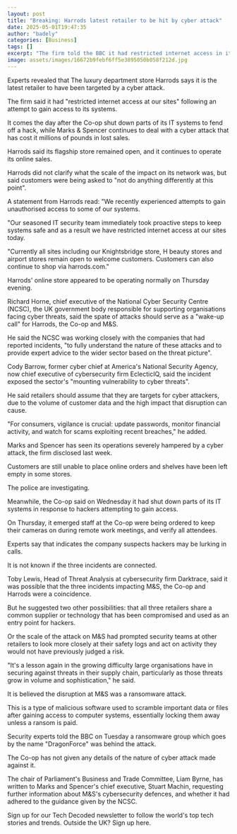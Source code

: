 ```yaml
---
layout: post
title: "Breaking: Harrods latest retailer to be hit by cyber attack"
date: 2025-05-01T19:47:35
author: "badely"
categories: [Business]
tags: []
excerpt: "The firm told the BBC it had restricted internet access in its stores following an attempted cyber attack."
image: assets/images/16672b9febf6ff5e3895050b058f212d.jpg
---
```


Experts revealed that The luxury department store Harrods says it is the latest retailer to have been targeted by a cyber attack.

The firm said it had "restricted internet access at our sites" following an attempt to gain access to its systems.

It comes the day after the Co-op shut down parts of its IT systems to fend off a hack, while Marks & Spencer continues to deal with a cyber attack that has cost it millions of pounds in lost sales.

Harrods said its flagship store remained open, and it continues to operate its online sales.

Harrods did not clarify what the scale of the impact on its network was, but said customers were being asked to "not do anything differently at this point".

A statement from Harrods read: "We recently experienced attempts to gain unauthorised access to some of our systems.

"Our seasoned IT security team immediately took proactive steps to keep systems safe and as a result we have restricted internet access at our sites today.

"Currently all sites including our Knightsbridge store, H beauty stores and airport stores remain open to welcome customers. Customers can also continue to shop via harrods.com."

Harrods' online store appeared to be operating normally on Thursday evening.

Richard Horne, chief executive of the National Cyber Security Centre (NCSC), the UK government body responsible for supporting organisations facing cyber threats, said the spate of attacks should serve as a "wake-up call" for Harrods, the Co-op and M&S.

He said the NCSC was working closely with the companies that had reported incidents, "to fully understand the nature of these attacks and to provide expert advice to the wider sector based on the threat picture".

Cody Barrow, former cyber chief at America's National Security Agency, now chief executive of cybersecurity firm EclecticIQ, said the incident exposed the sector's "mounting vulnerability to cyber threats".

He said retailers should assume that they are targets for cyber attackers, due to the volume of customer data and the high impact that disruption can cause.

"For consumers, vigilance is crucial: update passwords, monitor financial activity, and watch for scams exploiting recent breaches," he added.

Marks and Spencer has seen its operations severely hampered by a cyber attack, the firm disclosed last week.

Customers are still unable to place online orders and shelves have been left empty in some stores.

The police are investigating.

Meanwhile, the Co-op said on Wednesday it had shut down parts of its IT systems in response to hackers attempting to gain access.

On Thursday, it emerged staff at the Co-op were being ordered to keep their cameras on during remote work meetings, and verify all attendees.

Experts say that indicates the company suspects hackers may be lurking in calls.

It is not known if the three incidents are connected.

Toby Lewis, Head of Threat Analysis at cybersecurity firm Darktrace, said it was possible that the three incidents impacting M&S, the Co-op and Harrods were a coincidence.

But he suggested two other possibilities: that all three retailers share a common supplier or technology that has been compromised and used as an entry point for hackers.

Or the scale of the attack on M&S had prompted security teams at other retailers to look more closely at their safety logs and act on activity they would not have previously judged a risk.

"It's a lesson again in the growing difficulty large organisations have in securing against threats in their supply chain, particularly as those threats grow in volume and sophistication," he said.

It is believed the disruption at M&S was a ransomware attack.

This is a type of malicious software used to scramble important data or files after gaining access to computer systems, essentially locking them away unless a ransom is paid.

Security experts told the BBC on Tuesday a ransomware group which goes by the name "DragonForce" was behind the attack.

The Co-op has not given any details of the nature of cyber attack made against it.

The chair of Parliament's Business and Trade Committee, Liam Byrne, has written to Marks and Spencer's chief executive, Stuart Machin, requesting further information about M&S's cybersecurity defences, and whether it had adhered to the guidance given by the NCSC.

Sign up for our Tech Decoded newsletter to follow the world's top tech stories and trends. Outside the UK? Sign up here.

